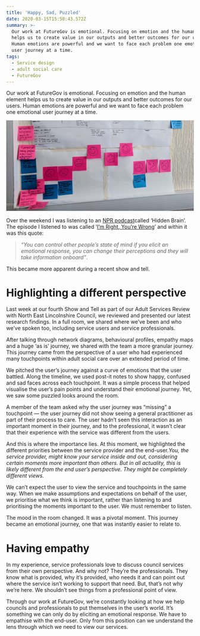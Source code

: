 ```yaml
---
title: 'Happy, Sad, Puzzled'
date: 2020-03-15T15:50:43.572Z
summary: >-
  Our work at FutureGov is emotional. Focusing on emotion and the human element
  helps us to create value in our outputs and better outcomes for our users.
  Human emotions are powerful and we want to face each problem one emotional
  user journey at a time.
tags:
  - Service design
  - adult social care
  - FutureGov
---
```

Our work at FutureGov is emotional. Focusing on emotion and the human element helps us to create value in our outputs and better outcomes for our users. Human emotions are powerful and we want to face each problem one emotional user journey at a time.

![Journey map](/static/img/1_s3ax8etq72gsf5jauhvfdw.jpeg "Journey map")

Over the weekend I was listening to an [NPR podcast](https://www.npr.org/podcasts/510308/hidden-brain)called ‘Hidden Brain’. The episode I listened to was called ‘[I’m Right, You’re Wrong](https://one.npr.org/?sharedMediaId=519234721:520046420)’ and within it was this quote:

> *“You can control other people’s state of mind if you elicit an emotional response, you can change their perceptions and they will take information onboard”*.

This became more apparent during a recent show and tell.

# **Highlighting a different perspective**

Last week at our fourth Show and Tell as part of our Adult Services Review with North East Lincolnshire Council, we reviewed and presented our latest research findings. In a full room, we shared where we’ve been and who we’ve spoken too, including service users and service professionals.

After talking through network diagrams, behavioural profiles, empathy maps and a huge ‘as is’ journey, we shared with the team a more granular journey. This journey came from the perspective of a user who had experienced many touchpoints within adult social care over an extended period of time.

We pitched the user’s journey against a curve of emotions that the user battled. Along the timeline, we used post-it notes to show happy, confused and sad faces across each touchpoint. It was a simple process that helped visualise the user’s pain points and understand their emotional journey. Yet, we saw some puzzled looks around the room.

A member of the team asked why the user journey was “missing” a touchpoint — the user journey did not show seeing a general practitioner as part of their process to care. The user hadn’t seen this interaction as an important moment in their journey, and to the professional, it wasn’t clear that their experience with the service was different from the users.

And this is where the importance lies. At this moment, we highlighted the different priorities between the service provider and the end-user.*You, the service provider, might know your service inside and out, considering certain moments more important than others. But in all actuality, this is likely different from the end user’s perspective. They might be completely different views.*

We can’t expect the user to view the service and touchpoints in the same way. When we make assumptions and expectations on behalf of the user, we prioritise what we think is important, rather than listening to and prioritising the moments important to the user. We must remember to listen.

The mood in the room changed. It was a pivotal moment. This journey became an emotional journey, one that was instantly easier to relate to.

# **Having empathy**

In my experience, service professionals love to discuss council services from their own perspective. And why not? They’re the professionals. They know what is provided, why it’s provided, who needs it and can point out where the service isn’t working to support that need. But, that’s not why we’re here. We shouldn’t see things from a professional point of view.

Through our work at FutureGov, we’re constantly looking at how we help councils and professionals to put themselves in the user’s world. It’s something we can only do by eliciting an emotional response. We have to empathise with the end-user. Only from this position can we understand the lens through which we need to view our services.